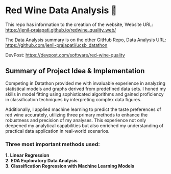 # Red Wine Data Analysis 🍷
This repo has information to the creation of the website, Website URL: https://jenil-prajapati.github.io/redwine_quality_web/

The Data Analysis summary is on the other GitHub Repo, Data Analysis URL: https://github.com/jenil-prajapati/ucsb_datathon

DevPost: https://devpost.com/software/red-wine-quality

## Summary of Project Idea & Implementation

Competing in Datathon provided me with invaluable experience in analyzing statistical models and graphs derived from predefined data sets. I honed my skills in model fitting using sophisticated algorithms and gained proficiency in classification techniques by interpreting complex data figures. 

Additionally, I applied machine learning to predict the taste preferences of red wine accurately, utilizing three primary methods to enhance the robustness and precision of my analyses. This experience not only deepened my analytical capabilities but also enriched my understanding of practical data application in real-world scenarios.

### Three most important methods used:
**1.** **Linear Regression** <br />
**2.** **EDA Exploratory Data Analysis** <br />
**3.** **Classification Regression with Machine Learning Models** <br />
 
